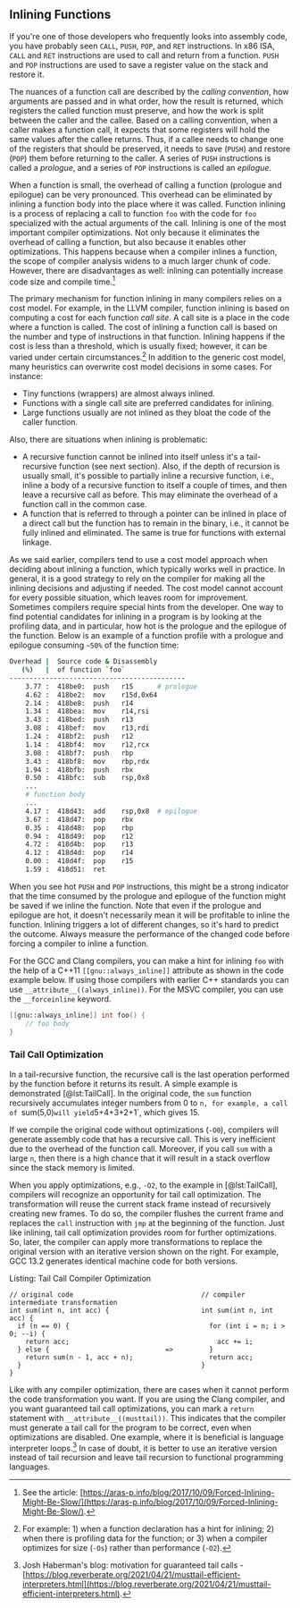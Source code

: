## Inlining Functions

If you're one of those developers who frequently looks into assembly code, you have probably seen `CALL`, `PUSH`, `POP`, and `RET` instructions. In x86 ISA, `CALL` and `RET` instructions are used to call and return from a function. `PUSH` and `POP` instructions are used to save a register value on the stack and restore it.

The nuances of a function call are described by the *calling convention*, how arguments are passed and in what order, how the result is returned, which registers the called function must preserve, and how the work is split between the caller and the callee. Based on a calling convention, when a caller makes a function call, it expects that some registers will hold the same values after the callee returns. Thus, if a callee needs to change one of the registers that should be preserved, it needs to save (`PUSH`) and restore (`POP`) them before returning to the caller. A series of `PUSH` instructions is called a *prologue*, and a series of `POP` instructions is called an *epilogue*.

When a function is small, the overhead of calling a function (prologue and epilogue) can be very pronounced. This overhead can be eliminated by inlining a function body into the place where it was called. Function inlining is a process of replacing a call to function `foo` with the code for `foo` specialized with the actual arguments of the call. Inlining is one of the most important compiler optimizations. Not only because it eliminates the overhead of calling a function, but also because it enables other optimizations. This happens because when a compiler inlines a function, the scope of compiler analysis widens to a much larger chunk of code. However, there are disadvantages as well: inlining can potentially increase code size and compile time.[^20]

The primary mechanism for function inlining in many compilers relies on a cost model. For example, in the LLVM compiler, function inlining is based on computing a cost for each function *call site*. A call site is a place in the code where a function is called. The cost of inlining a function call is based on the number and type of instructions in that function. Inlining happens if the cost is less than a threshold, which is usually fixed; however, it can be varied under certain circumstances.[^21] In addition to the generic cost model, many heuristics can overwrite cost model decisions in some cases. For instance: 

* Tiny functions (wrappers) are almost always inlined.
* Functions with a single call site are preferred candidates for inlining.
* Large functions usually are not inlined as they bloat the code of the caller function.

Also, there are situations when inlining is problematic:

* A recursive function cannot be inlined into itself unless it's a tail-recursive function (see next section). Also, if the depth of recursion is usually small, it's possible to partially inline a recursive function, i.e., inline a body of a recursive function to itself a couple of times, and then leave a recursive call as before. This may eliminate the overhead of a function call in the common case.
* A function that is referred to through a pointer can be inlined in place of a direct call but the function has to remain in the binary, i.e., it cannot be fully inlined and eliminated. The same is true for functions with external linkage.

As we said earlier, compilers tend to use a cost model approach when deciding about inlining a function, which typically works well in practice. In general, it is a good strategy to rely on the compiler for making all the inlining decisions and adjusting if needed. The cost model cannot account for every possible situation, which leaves room for improvement. Sometimes compilers require special hints from the developer. One way to find potential candidates for inlining in a program is by looking at the profiling data, and in particular, how hot is the prologue and the epilogue of the function. Below is an example of a function profile with a prologue and epilogue consuming `~50%` of the function time:

```bash
Overhead |  Source code & Disassembly
   (%)   |  of function `foo`
--------------------------------------------
    3.77 :  418be0:  push   r15	     # prologue
    4.62 :  418be2:  mov    r15d,0x64
    2.14 :  418be8:  push   r14
    1.34 :  418bea:  mov    r14,rsi
    3.43 :  418bed:  push   r13
    3.08 :  418bef:  mov    r13,rdi
    1.24 :  418bf2:  push   r12
    1.14 :  418bf4:  mov    r12,rcx
    3.08 :  418bf7:  push   rbp
    3.43 :  418bf8:  mov    rbp,rdx
    1.94 :  418bfb:  push   rbx
    0.50 :  418bfc:  sub    rsp,0x8
    ...
    # function body
    ...
    4.17 :  418d43:  add    rsp,0x8  # epilogue
    3.67 :  418d47:  pop    rbx
    0.35 :  418d48:  pop    rbp
    0.94 :  418d49:  pop    r12
    4.72 :  418d4b:  pop    r13
    4.12 :  418d4d:  pop    r14
    0.00 :  418d4f:  pop    r15
    1.59 :  418d51:  ret
```

When you see hot `PUSH` and `POP` instructions, this might be a strong indicator that the time consumed by the prologue and epilogue of the function might be saved if we inline the function. Note that even if the prologue and epilogue are hot, it doesn't necessarily mean it will be profitable to inline the function. Inlining triggers a lot of different changes, so it's hard to predict the outcome. Always measure the performance of the changed code before forcing a compiler to inline a function.

For the GCC and Clang compilers, you can make a hint for inlining `foo` with the help of a C++11 `[[gnu::always_inline]]` attribute as shown in the code example below. If using those compilers with earlier C++ standards you can use `__attribute__((always_inline))`. For the MSVC compiler, you can use the `__forceinline` keyword.

```cpp
[[gnu::always_inline]] int foo() {
    // foo body
}
```

### Tail Call Optimization

In a tail-recursive function, the recursive call is the last operation performed by the function before it returns its result. A simple example is demonstrated [@lst:TailCall]. In the original code, the `sum` function recursively accumulates integer numbers from 0 to `n, for example, a call of `sum(5,0)` will yield `5+4+3+2+1`, which gives 15.

If we compile the original code without optimizations (`-O0`), compilers will generate assembly code that has a recursive call. This is very inefficient due to the overhead of the function call. Moreover, if you call `sum` with a large `n`, then there is a high chance that it will result in a stack overflow since the stack memory is limited.

When you apply optimizations, e.g., `-O2`, to the example in [@lst:TailCall], compilers will recognize an opportunity for tail call optimization. The transformation will reuse the current stack frame instead of recursively creating new frames. To do so, the compiler flushes the current frame and replaces the `call` instruction with `jmp` at the beginning of the function. Just like inlining, tail call optimization provides room for further optimizations. So, later, the compiler can apply more transformations to replace the original version with an iterative version shown on the right. For example, GCC 13.2 generates identical machine code for both versions.

Listing: Tail Call Compiler Optimization
		
~~~~ {#lst:TailCall .cpp}
// original code                                // compiler intermediate transformation
int sum(int n, int acc) {                       int sum(int n, int acc) {
  if (n == 0) {                                   for (int i = n; i > 0; --i) {
    return acc;                                     acc += i;
  } else {                             =>         }
    return sum(n - 1, acc + n);                   return acc;
  }                                             }
}
~~~~~~~~~~~~~~~~~~~~~~~~~~~~~~~~~~~~~~~~~~~~~~~~~

Like with any compiler optimization, there are cases when it cannot perform the code transformation you want. If you are using the Clang compiler, and you want guaranteed tail call optimizations, you can mark a `return` statement with `__attribute__((musttail))`. This indicates that the compiler must generate a tail call for the program to be correct, even when optimizations are disabled. One example, where it is beneficial is language interpreter loops.[^22] In case of doubt, it is better to use an iterative version instead of tail recursion and leave tail recursion to functional programming languages.

[^20]: See the article: [https://aras-p.info/blog/2017/10/09/Forced-Inlining-Might-Be-Slow/](https://aras-p.info/blog/2017/10/09/Forced-Inlining-Might-Be-Slow/).
[^21]: For example: 1) when a function declaration has a hint for inlining; 2) when there is profiling data for the function; or 3) when a compiler optimizes for size (`-Os`) rather than performance (`-O2`).
[^22]: Josh Haberman's blog: motivation for guaranteed tail calls - [https://blog.reverberate.org/2021/04/21/musttail-efficient-interpreters.html](https://blog.reverberate.org/2021/04/21/musttail-efficient-interpreters.html).